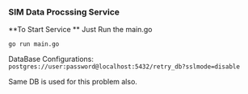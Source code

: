 ### SIM Data Procssing Service 
**To Start Service **
Just Run the main.go

```go run main.go```

DataBase Configurations:
``` postgres://user:password@localhost:5432/retry_db?sslmode=disable ```

Same DB is used for this problem also.


